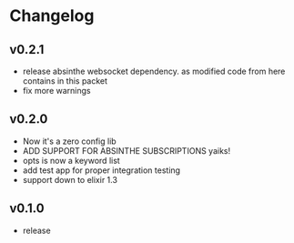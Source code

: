 # Changelog

## v0.2.1 
* release absinthe websocket dependency. as modified code from here contains in this packet
* fix more warnings

## v0.2.0
* Now it's a zero config lib
* ADD SUPPORT FOR ABSINTHE SUBSCRIPTIONS yaiks!
* opts is now a keyword list
* add test app for proper integration testing
* support down to elixir 1.3

## v0.1.0

* release
